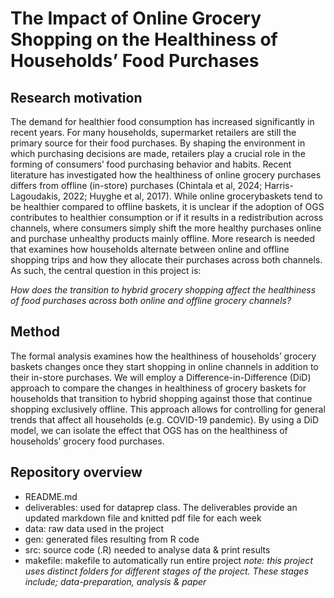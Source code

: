 # The Impact of Online Grocery Shopping on the Healthiness of Households’ Food Purchases

## Research motivation

The demand for healthier food consumption has increased significantly in recent years. For many households, supermarket retailers are still the primary source for their food purchases. By shaping the environment in
which purchasing decisions are made, retailers play a crucial role in the forming of consumers’ food purchasing
behavior and habits. Recent literature has investigated how the healthiness of online grocery purchases differs from offline (in-store) purchases (Chintala et al, 2024; Harris-Lagoudakis, 2022; Huyghe et al, 2017).
While online grocerybaskets tend to be healthier compared to offline baskets, it is unclear if the adoption of OGS contributes to
healthier consumption or if it results in a redistribution across channels, where consumers simply shift the
more healthy purchases online and purchase unhealthy products mainly offline. More research is needed that
examines how households alternate between online and offline shopping trips and how they allocate their
purchases across both channels. As such, the central question in this project is:

*How does the transition to hybrid grocery shopping affect the healthiness of food purchases across both online
and offline grocery channels?*

## Method

The formal analysis examines how the healthiness of households’ grocery baskets changes once they start
shopping in online channels in addition to their in-store purchases. We will employ a Difference-in-Difference
(DiD) approach to compare the changes in healthiness of grocery baskets for households that transition to
hybrid shopping against those that continue shopping exclusively offline. This approach allows for controlling
for general trends that affect all households (e.g. COVID-19 pandemic). By using a DiD model, we can isolate
the effect that OGS has on the healthiness of households’ grocery food purchases.

## Repository overview
- README.md
- deliverables: used for dataprep class. The deliverables provide an updated markdown file and knitted pdf file for each week
- data: raw data used in the project
- gen: generated files resulting from R code
- src:  source code (.R) needed to analyse data & print results
- makefile: makefile to automatically run entire project
*note: this project uses distinct folders for different stages of the project. These stages include; data-preparation, analysis & paper*


